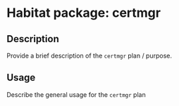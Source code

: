 # Habitat package: certmgr

## Description

Provide a brief description of the `certmgr` plan / purpose.

## Usage

Describe the general usage for the `certmgr` plan

